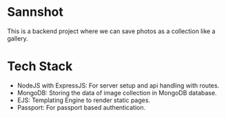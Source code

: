 # Sannshot
This is a backend project where we can save photos as a collection like a gallery.

# Tech Stack
- NodeJS with ExpressJS: For server setup and api handling with routes.
- MongoDB: Storing the data of image collection in MongoDB database.
- EJS: Templating Engine to render static pages.
- Passport: For passport based authentication. 

